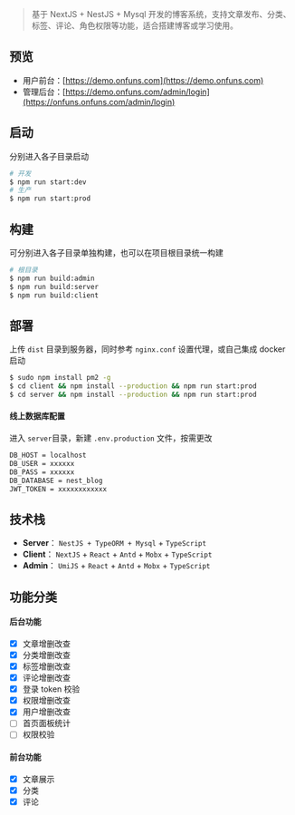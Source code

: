 > 基于 NextJS + NestJS + Mysql 开发的博客系统，支持文章发布、分类、标签、评论、角色权限等功能，适合搭建博客或学习使用。

## 预览

- 用户前台：[https://demo.onfuns.com](https://demo.onfuns.com)
- 管理后台：[https://demo.onfuns.com/admin/login](https://onfuns.onfuns.com/admin/login)

## 启动

分别进入各子目录启动

```bash
# 开发
$ npm run start:dev
# 生产
$ npm run start:prod
```

## 构建

可分别进入各子目录单独构建，也可以在项目根目录统一构建

```bash
# 根目录
$ npm run build:admin
$ npm run build:server
$ npm run build:client
```

## 部署

上传 `dist` 目录到服务器，同时参考 `nginx.conf` 设置代理，或自己集成 docker 启动

```bash
$ sudo npm install pm2 -g
$ cd client && npm install --production && npm run start:prod
$ cd server && npm install --production && npm run start:prod
```

#### 线上数据库配置

进入 `server`目录，新建 `.env.production` 文件，按需更改

```bash
DB_HOST = localhost
DB_USER = xxxxxx
DB_PASS = xxxxxx
DB_DATABASE = nest_blog
JWT_TOKEN = xxxxxxxxxxxx
```

## 技术栈

- **Server**： `NestJS + TypeORM + Mysql` + `TypeScript`
- **Client**： `NextJS` + `React` + `Antd` + `Mobx` + `TypeScript`
- **Admin**： `UmiJS` + `React` + `Antd` + `Mobx` + `TypeScript`

## 功能分类

#### 后台功能

- [x] 文章增删改查
- [x] 分类增删改查
- [x] 标签增删改查
- [x] 评论增删改查
- [x] 登录 token 校验
- [x] 权限增删改查
- [x] 用户增删改查
- [ ] 首页面板统计
- [ ] 权限校验

#### 前台功能

- [x] 文章展示
- [x] 分类
- [x] 评论
